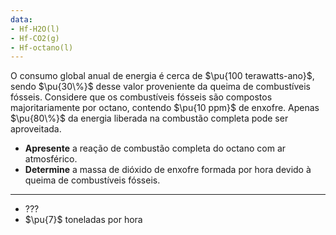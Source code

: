 ```yaml
---
data:
- Hf-H2O(l)
- Hf-CO2(g)
- Hf-octano(l)
---
```

O consumo global anual de energia é cerca de $\pu{100 terawatts-ano}$, sendo $\pu{30\%}$ desse valor proveniente da queima de combustíveis fósseis. Considere que os combustíveis fósseis são compostos majoritariamente por octano, contendo $\pu{10 ppm}$ de enxofre. Apenas $\pu{80\%}$ da energia liberada na combustão completa pode ser aproveitada. 

- **Apresente** a reação de combustão completa do octano com ar atmosférico.
- **Determine** a massa de dióxido de enxofre formada por hora devido à queima de combustíveis fósseis.

---

- ???
- $\pu{7}$ toneladas por hora

